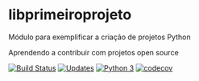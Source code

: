 # libprimeiroprojeto
Módulo para exemplificar a criação de projetos Python

Aprendendo a contribuir com projetos open source

[![Build Status](https://travis-ci.org/DanielEliaSimoes/libprimeiroprojeto.svg?branch=master)](https://travis-ci.org/DanielEliaSimoes/libprimeiroprojeto)
[![Updates](https://pyup.io/repos/github/DanielEliaSimoes/libprimeiroprojeto/shield.svg)](https://pyup.io/repos/github/DanielEliaSimoes/libprimeiroprojeto/)
[![Python 3](https://pyup.io/repos/github/DanielEliaSimoes/libprimeiroprojeto/python-3-shield.svg)](https://pyup.io/repos/github/DanielEliaSimoes/libprimeiroprojeto/)
[![codecov](https://codecov.io/gh/DanielEliaSimoes/libprimeiroprojeto/branch/master/graph/badge.svg)](https://codecov.io/gh/DanielEliaSimoes/libprimeiroprojeto)
